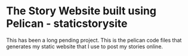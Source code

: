 # The Story Website built using Pelican - staticstorysite

This has been a long pending project. This is the pelican code files that generates my static website that I use to post my stories online.
